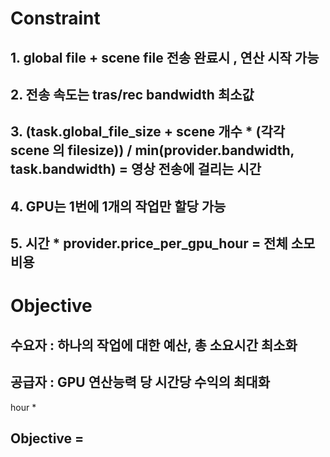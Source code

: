 # Constraint 

## 1. global file + scene file 전송 완료시 , 연산 시작 가능 
## 2. 전송 속도는 tras/rec bandwidth 최소값 
## 3. (task.global_file_size + scene 개수 * (각각 scene 의 filesize))  / min(provider.bandwidth, task.bandwidth) = 영상 전송에 걸리는 시간
## 4. GPU는 1번에 1개의 작업만 할당 가능
## 5. 시간 * provider.price_per_gpu_hour = 전체 소모비용


# Objective

## 수요자 : 하나의 작업에 대한 예산, 총 소요시간 최소화
## 공급자 : GPU 연산능력 당 시간당 수익의 최대화

hour * 

## Objective = 